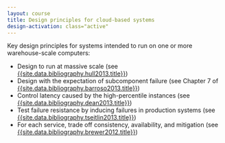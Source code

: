 ```yaml
---
layout: course
title: Design principles for cloud-based systems
design-activation: class="active"
---
```

Key design principles for systems intended to run on one or more warehouse-scale computers:

 * Design to run at massive scale (see [{{site.data.bibliography.hull2013.title}}]({{site.data.bibliography.hull2013.url}}))
 * Design with the expectation of subcomponent failure (see Chapter&nbsp;7 of [{{site.data.bibliography.barroso2013.title}}]({{site.barroso2013.data.bibliography.url}}))
 * Control latency caused by the high-percentile instances (see [{{site.data.bibliography.dean2013.title}}]({{site.data.bibliography.dean2013.url}}))
 * Test failure resistance by inducing failures in production systems (see [{{site.data.bibliography.tseitlin2013.title}}]({{site.data.bibliography.tseitlin2013.url}}))
 * For each service, trade off consistency, availability, and mitigation (see [{{site.data.bibliography.brewer2012.title}}]({{site.data.bibliography.brewer2012.url}}))
